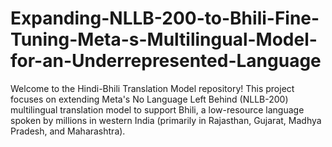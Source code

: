 # Expanding-NLLB-200-to-Bhili-Fine-Tuning-Meta-s-Multilingual-Model-for-an-Underrepresented-Language
Welcome to the Hindi-Bhili Translation Model repository! This project focuses on extending Meta's No Language Left Behind (NLLB-200) multilingual translation model to support Bhili, a low-resource language spoken by millions in western India (primarily in Rajasthan, Gujarat, Madhya Pradesh, and Maharashtra). 
